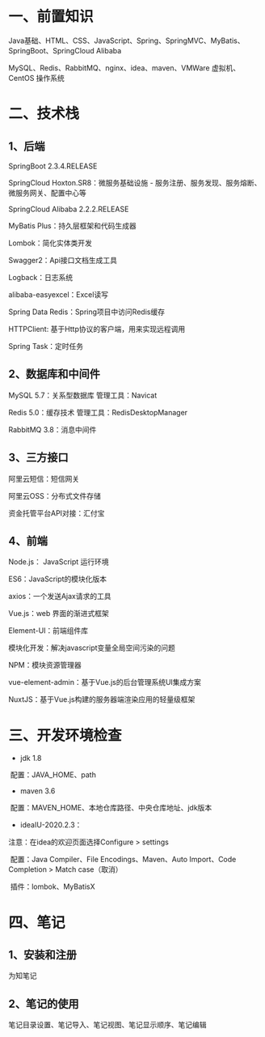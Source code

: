 # 一、前置知识 

Java基础、HTML、CSS、JavaScript、Spring、SpringMVC、MyBatis、SpringBoot、SpringCloud Alibaba

MySQL、Redis、RabbitMQ、nginx、idea、maven、VMWare 虚拟机、CentOS 操作系统

# 二、技术栈

## 1、后端

SpringBoot 2.3.4.RELEASE

SpringCloud Hoxton.SR8：微服务基础设施 - 服务注册、服务发现、服务熔断、微服务网关、配置中心等

SpringCloud Alibaba 2.2.2.RELEASE

MyBatis Plus：持久层框架和代码生成器

Lombok：简化实体类开发

Swagger2：Api接口文档生成工具

Logback：日志系统

alibaba-easyexcel：Excel读写

Spring Data Redis：Spring项目中访问Redis缓存

HTTPClient: 基于Http协议的客户端，用来实现远程调用

Spring Task：定时任务

## 2、数据库和中间件

MySQL 5.7：关系型数据库   管理工具：Navicat

Redis 5.0：缓存技术   管理工具：RedisDesktopManager

RabbitMQ 3.8：消息中间件



## 3、三方接口

阿里云短信：短信网关

阿里云OSS：分布式文件存储

资金托管平台API对接：汇付宝

## 4、前端

Node.js： JavaScript 运行环境

ES6：JavaScript的模块化版本

axios：一个发送Ajax请求的工具

Vue.js：web 界面的渐进式框架

Element-UI：前端组件库

模块化开发：解决javascript变量全局空间污染的问题

NPM：模块资源管理器

vue-element-admin：基于Vue.js的后台管理系统UI集成方案

NuxtJS：基于Vue.js构建的服务器端渲染应用的轻量级框架

# 三、开发环境检查

- jdk 1.8

​    配置：JAVA_HOME、path

- maven 3.6

​    配置：MAVEN_HOME、本地仓库路径、中央仓库地址、jdk版本

- ideaIU-2020.2.3：

 注意：在idea的欢迎页面选择Configure > settings

​    配置：Java Compiler、File Encodings、Maven、Auto Import、Code Completion > Match case（取消）

​    插件：lombok、MyBatisX

# 四、笔记

## 1、安装和注册

为知笔记

## 2、笔记的使用

笔记目录设置、笔记导入、笔记视图、笔记显示顺序、笔记编辑